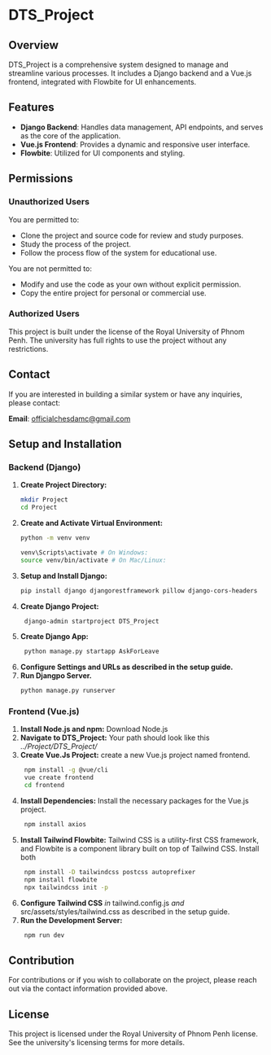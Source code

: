 # DTS_Project

## Overview

DTS_Project is a comprehensive system designed to manage and streamline various processes. It includes a Django backend and a Vue.js frontend, integrated with Flowbite for UI enhancements.

## Features

- **Django Backend**: Handles data management, API endpoints, and serves as the core of the application.
- **Vue.js Frontend**: Provides a dynamic and responsive user interface.
- **Flowbite**: Utilized for UI components and styling.

## Permissions

### Unauthorized Users
You are permitted to:
- Clone the project and source code for review and study purposes.
- Study the process of the project.
- Follow the process flow of the system for educational use.

You are not permitted to:
- Modify and use the code as your own without explicit permission.
- Copy the entire project for personal or commercial use.

### Authorized Users
This project is built under the license of the Royal University of Phnom Penh. The university has full rights to use the project without any restrictions.

## Contact

If you are interested in building a similar system or have any inquiries, please contact:

**Email**: [officialchesdamc@gmail.com](mailto:officialchesdamc@gmail.com)

## Setup and Installation

### Backend (Django)

1. **Create Project Directory:**
   ```bash
   mkdir Project
   cd Project
2. **Create and Activate Virtual Environment:**
   ```bash
   python -m venv venv
   
   venv\Scripts\activate # On Windows:
   source venv/bin/activate # On Mac/Linux:
3. **Setup and Install Django:**
   ```bash
   pip install django djangorestframework pillow django-cors-headers
4. **Create Django Project:**
   ```bash
    django-admin startproject DTS_Project
5. **Create Django App:**
   ```bash
    python manage.py startapp AskForLeave
6. **Configure Settings and URLs as described in the setup guide.**
7. **Run Djangpo Server.**
   ```bash
   python manage.py runserver
### Frontend (Vue.js)
1. **Install Node.js and npm:** Download Node.js
2. **Navigate to DTS_Project:** Your path should look like this *../Project/DTS_Project/*
3. **Create Vue.Js Project:** create a new Vue.js project named frontend.
   ```bash
    npm install -g @vue/cli
    vue create frontend
    cd frontend
4. **Install Dependencies:** Install the necessary packages for the Vue.js project.
   ```bash
    npm install axios
5. **Install Tailwind  Flowbite:** Tailwind CSS is a utility-first CSS framework, and Flowbite is a component library built on top of Tailwind CSS. Install both
   ```bash
    npm install -D tailwindcss postcss autoprefixer
    npm install flowbite
    npx tailwindcss init -p
6. **Configure Tailwind CSS** *in* tailwind.config.js *and* src/assets/styles/tailwind.css as described in the setup guide.
7. **Run the Development Server:**
   ```bash
    npm run dev
## Contribution

For contributions or if you wish to collaborate on the project, please reach out via the contact information provided above.
## License

This project is licensed under the Royal University of Phnom Penh license. See the university's licensing terms for more details.
